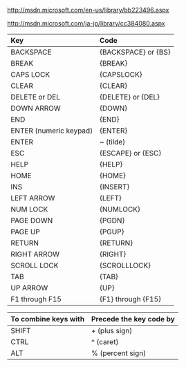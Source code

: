 http://msdn.microsoft.com/en-us/library/bb223496.aspx

http://msdn.microsoft.com/ja-jp/library/cc384080.aspx

|Key|Code|
|:--|:---|
|BACKSPACE|{BACKSPACE} or {BS}|
|BREAK|{BREAK}|
|CAPS LOCK|{CAPSLOCK}|
|CLEAR|{CLEAR}|
|DELETE or DEL|{DELETE} or {DEL}|
|DOWN ARROW|{DOWN}|
|END|{END}|
|ENTER (numeric keypad)|{ENTER}|
|ENTER|~ (tilde)|
|ESC|{ESCAPE} or {ESC}|
|HELP|{HELP}|
|HOME|{HOME}|
|INS|{INSERT}|
|LEFT ARROW|{LEFT}|
|NUM LOCK|{NUMLOCK}|
|PAGE DOWN|{PGDN}|
|PAGE UP|{PGUP}|
|RETURN|{RETURN}|
|RIGHT ARROW|{RIGHT}|
|SCROLL LOCK|{SCROLLLOCK}|
|TAB|{TAB}|
|UP ARROW|{UP}|
|F1 through F15|{F1} through {F15}|


|To combine keys with|Precede the key code by|
|:-------------------|:----------------------|
|SHIFT               |+ (plus sign)          |
|CTRL                |^ (caret)              |
|ALT                 |% (percent sign)       |
